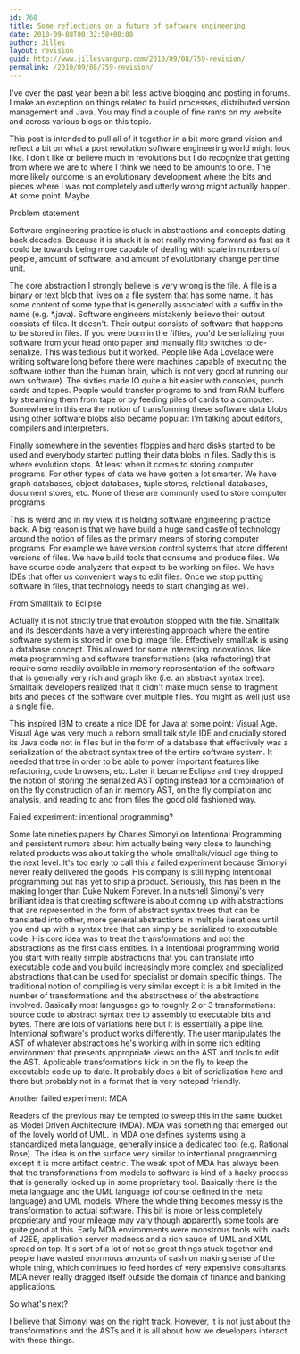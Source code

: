 ```yaml
---
id: 760
title: Some reflections on a future of software engineering
date: 2010-09-08T00:32:58+00:00
author: Jilles
layout: revision
guid: http://www.jillesvangurp.com/2010/09/08/759-revision/
permalink: /2010/09/08/759-revision/
---
```

I've over the past year been a bit less active blogging and posting in forums. I make an exception on things related to build processes, distributed version management and Java. You may find a couple of fine rants on my website and across various blogs on this topic.

This post is intended to pull all of it together in a bit more grand vision and reflect a bit on what a post revolution software engineering world might look like. I don't like or believe much in revolutions but I do recognize that getting from where we are to where I think we need to be amounts to one. The more likely outcome is an evolutionary development where the bits and pieces where I was not completely and utterly wrong might actually happen. At some point. Maybe.

Problem statement

Software engineering practice is stuck in abstractions and concepts dating back decades. Because it is stuck it is not really moving forward as fast as it could be towards being more capable of dealing with scale in numbers of people, amount of software, and amount of evolutionary change per time unit. 

The core abstraction I strongly believe is very wrong is the file. A file is a binary or text blob that lives on a file system that has some name. It has some content of some type that is generally associated with a  suffix in the name (e.g. *.java). Software engineers mistakenly believe their output consists of files. It doesn't. Their output consists of software that happens to be stored in files. If you were born in the fifties, you'd be serializing your software from your head onto paper and manually flip switches to de-serialize. This was tedious but it worked. People like Ada Lovelace were writing software long before there were machines capable of executing the software (other than the human brain, which is not very good at running our own software). The sixties made IO quite a bit easier with consoles, punch cards and tapes. People would transfer programs to and from RAM buffers by streaming them from tape or by feeding piles of cards to a computer. Somewhere in this era the notion of transforming these software data blobs using other software blobs also became popular: I'm talking about editors, compilers and interpreters.

Finally somewhere in the seventies floppies and hard disks started to be used and everybody started putting their data blobs in files. Sadly this is where evolution stops. At least when it comes to storing computer programs. For other types of data we have gotten a lot smarter. We have graph databases, object databases, tuple stores, relational databases, document stores, etc. None of these are commonly used to store computer programs.

This is weird and in my view it is holding software engineering practice back. A big reason is that we have build a huge sand castle of technology around the notion of files as the primary means of storing computer programs. For example we have version control systems that store different versions of files. We have build tools that consume and produce files. We have source code analyzers that expect to be working on files. We have IDEs that offer us convenient ways to edit files. Once we stop putting software in files, that technology needs to start changing as well. 

From Smalltalk to Eclipse

Actually it is not strictly true that evolution stopped with the file. Smalltalk and its descendants have a very interesting approach where the entire software system is stored in one big image file. Effectively smalltalk is using a database concept. This allowed for some interesting innovations, like meta programming and software transformations (aka refactoring) that require some readily available in memory representation of the software that is generally very rich and graph like (i.e. an abstract syntax tree). Smalltalk developers realized that it didn't make much sense to fragment bits and pieces of the software over multiple files. You might as well just use a single file. 

This inspired IBM to create a nice IDE for Java at some point: Visual Age. Visual Age was very much a reborn small talk style IDE and crucially stored its Java code not in files but in the form of a database that effectively was a serialization of the abstract syntax tree of the entire software system. It needed that tree in order to be able to power important features like refactoring, code browsers, etc. Later it became Eclipse and they dropped the notion of storing the serialized AST opting instead for a combination of on the fly construction of an in memory AST, on the fly compilation and analysis, and reading to and from files the good old fashioned way. 

Failed experiment: intentional programming?

Some late nineties papers by Charles Simonyi on Intentional Programming and persistent rumors about him actually being very close to launching related products was about taking the whole smalltalk/visual age thing to the next level. It's too early to call this a failed experiment because Simonyi never really delivered the goods. His company is still hyping intentional programming but has yet to ship a product. Seriously, this has been in the making longer than Duke Nukem Forever. In a nutshell Simonyi's very brilliant idea is that creating software is about coming up with abstractions that are represented in the form of abstract syntax trees that can be translated into other, more general abstractions in multiple iterations until you end up with a syntax tree that can simply be serialized to executable code. His core idea was to treat the transformations and not the abstractions as the first class entities. In a intentional programming world you start with really simple abstractions that you can translate into executable code and you build increasingly more complex and specialized abstractions that can be used for specialist or domain specific things. The traditional notion of compiling is very similar except it is a bit limited in the number of transformations and the abstractness of the abstractions involved. Basically most languages go to roughly 2 or 3 transformations: source code to abstract syntax tree to assembly to executable bits and bytes. There are lots of variations here but it is essentially a pipe line. Intentional software's product works differently. The user manipulates the AST of whatever abstractions he's working with in some rich editing environment that presents appropriate views on the AST and tools to edit the AST. Applicable transformations kick in on the fly to keep the executable code up to date. It probably does a bit of serialization here and there but probably not in a format that is very notepad friendly.

Another failed experiment: MDA

Readers of the previous may be tempted to sweep this in the same bucket as Model Driven Architecture (MDA). MDA was something that emerged out of the lovely world of UML. In MDA one defines systems using a standardized meta language, generally inside a dedicated tool (e.g. Rational Rose). The idea is on the surface very similar to intentional programming except it is more artifact centric. The weak spot of MDA has always been that the transformations from models to software is kind of a hacky process that is generally locked up in some proprietary tool. Basically there is the meta language and the UML language (of course defined in the meta language) and UML models. Where the whole thing becomes messy is the transformation to actual software. This bit is more or less completely proprietary and your mileage may vary though apparently some tools are quite good at this. Early MDA environments were monstrous tools with loads of J2EE, application server madness and a rich sauce of UML and XML spread on top. It's sort of a lot of not so great things stuck together and people have wasted enormous amounts of cash on making sense of the whole thing, which continues to feed hordes of very expensive consultants. MDA never really dragged itself outside the domain of finance and banking applications.

So what's next?

I believe that Simonyi was on the right track. However, it is not just about the transformations and the ASTs and it is all about how we developers interact with these things.  